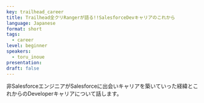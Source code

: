 ```yaml
---
key: trailhead_career
title: Trailhead全クリRangerが語る!!SalesforceDevキャリアのこれから
language: Japanese
format: short
tags:
  - career
level: beginner
speakers:
  - toru_inoue
presentation: 
draft: false
---
```

非SalesforceエンジニアがSalesforceに出会いキャリアを築いていった経緯とこれからのDeveloperキャリアについて話します。